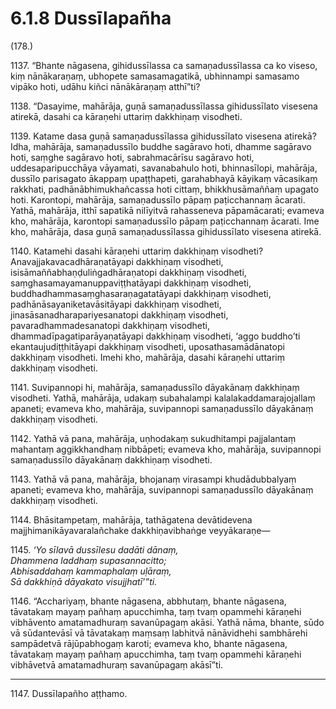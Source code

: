 

# 6.1.8 Dussīlapañha




(178.)

1137\. “Bhante nāgasena, gihidussīlassa ca samaṇadussīlassa ca ko viseso, kiṃ nānākaraṇaṃ, ubhopete samasamagatikā, ubhinnampi samasamo vipāko hoti, udāhu kiñci nānākāraṇaṃ atthī”ti?

1138\. “Dasayime, mahārāja, guṇā samaṇadussīlassa gihidussīlato visesena atirekā, dasahi ca kāraṇehi uttariṃ dakkhiṇaṃ visodheti.

1139\. Katame dasa guṇā samaṇadussīlassa gihidussīlato visesena atirekā? Idha, mahārāja, samaṇadussīlo buddhe sagāravo hoti, dhamme sagāravo hoti, saṃghe sagāravo hoti, sabrahmacārīsu sagāravo hoti, uddesaparipucchāya vāyamati, savanabahulo hoti, bhinnasīlopi, mahārāja, dussīlo parisagato ākappaṃ upaṭṭhapeti, garahabhayā kāyikaṃ vācasikaṃ rakkhati, padhānābhimukhañcassa hoti cittaṃ, bhikkhusāmaññaṃ upagato hoti. Karontopi, mahārāja, samaṇadussīlo pāpaṃ paṭicchannaṃ ācarati. Yathā, mahārāja, itthī sapatikā nilīyitvā rahasseneva pāpamācarati; evameva kho, mahārāja, karontopi samaṇadussīlo pāpaṃ paṭicchannaṃ ācarati. Ime kho, mahārāja, dasa guṇā samaṇadussīlassa gihidussīlato visesena atirekā.

1140\. Katamehi dasahi kāraṇehi uttariṃ dakkhiṇaṃ visodheti? Anavajjakavacadhāraṇatāyapi dakkhiṇaṃ visodheti, isisāmaññabhaṇḍuliṅgadhāraṇatopi dakkhiṇaṃ visodheti, saṃghasamayamanuppaviṭṭhatāyapi dakkhiṇaṃ visodheti, buddhadhammasaṃghasaraṇagatatāyapi dakkhiṇaṃ visodheti, padhānāsayaniketavāsitāyapi dakkhiṇaṃ visodheti, jinasāsanadharapariyesanatopi dakkhiṇaṃ visodheti, pavaradhammadesanatopi dakkhiṇaṃ visodheti, dhammadīpagatiparāyaṇatāyapi dakkhiṇaṃ visodheti, ‘aggo buddho’ti ekantaujudiṭṭhitāyapi dakkhiṇaṃ visodheti, uposathasamādānatopi dakkhiṇaṃ visodheti. Imehi kho, mahārāja, dasahi kāraṇehi uttariṃ dakkhiṇaṃ visodheti.

1141\. Suvipannopi hi, mahārāja, samaṇadussīlo dāyakānaṃ dakkhiṇaṃ visodheti. Yathā, mahārāja, udakaṃ subahalampi kalalakaddamarajojallaṃ apaneti; evameva kho, mahārāja, suvipannopi samaṇadussīlo dāyakānaṃ dakkhiṇaṃ visodheti.

1142\. Yathā vā pana, mahārāja, uṇhodakaṃ sukudhitampi pajjalantaṃ mahantaṃ aggikkhandhaṃ nibbāpeti; evameva kho, mahārāja, suvipannopi samaṇadussīlo dāyakānaṃ dakkhiṇaṃ visodheti.

1143\. Yathā vā pana, mahārāja, bhojanaṃ virasampi khudādubbalyaṃ apaneti; evameva kho, mahārāja, suvipannopi samaṇadussīlo dāyakānaṃ dakkhiṇaṃ visodheti.

1144\. Bhāsitampetaṃ, mahārāja, tathāgatena devātidevena majjhimanikāyavaralañchake dakkhiṇavibhaṅge veyyākaraṇe—

1145\. _‘Yo sīlavā dussīlesu dadāti dānaṃ,_  
_Dhammena laddhaṃ supasannacitto;_  
_Abhisaddahaṃ kammaphalaṃ uḷāraṃ,_  
_Sā dakkhiṇā dāyakato visujjhatī’”ti._  


1146\. “Acchariyaṃ, bhante nāgasena, abbhutaṃ, bhante nāgasena, tāvatakaṃ mayaṃ pañhaṃ apucchimha, taṃ tvaṃ opammehi kāraṇehi vibhāvento amatamadhuraṃ savanūpagaṃ akāsi. Yathā nāma, bhante, sūdo vā sūdantevāsī vā tāvatakaṃ maṃsaṃ labhitvā nānāvidhehi sambhārehi sampādetvā rājūpabhogaṃ karoti; evameva kho, bhante nāgasena, tāvatakaṃ mayaṃ pañhaṃ apucchimha, taṃ tvaṃ opammehi kāraṇehi vibhāvetvā amatamadhuraṃ savanūpagaṃ akāsī”ti.

---

1147\. Dussīlapañho aṭṭhamo.





